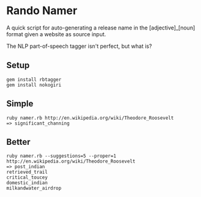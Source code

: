 # Rando Namer

A quick script for auto-generating a release name in the [adjective]_[noun] format given a website as source input.

The NLP part-of-speech tagger isn't perfect, but what is?

## Setup

```
gem install rbtagger
gem install nokogiri
```

## Simple

```
ruby namer.rb http://en.wikipedia.org/wiki/Theodore_Roosevelt
=> significant_channing
```

## Better

```
ruby namer.rb --suggestions=5 --proper=1 http://en.wikipedia.org/wiki/Theodore_Roosevelt
=> post_indian
retrieved_trail
critical_toucey
domestic_indian
milkandwater_airdrop
```
